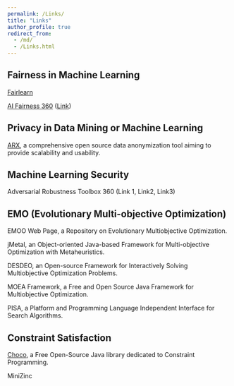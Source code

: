 ```yaml
---
permalink: /Links/
title: "Links"
author_profile: true
redirect_from: 
  - /md/
  - /Links.html
---
```



Fairness in Machine Learning
------

[Fairlearn](https://fairlearn.org/)

[AI Fairness 360](https://ai-fairness-360.org/) ([Link](https://www.ibm.com/blogs/research/2018/09/ai-fairness-360/))


Privacy in Data Mining or Machine Learning
------

[ARX](https://github.com/arx-deidentifier/arx),  a comprehensive open source data anonymization tool aiming to provide scalability and usability. 


Machine Learning Security
------

Adversarial Robustness Toolbox 360 (Link 1, Link2, Link3)


EMO (Evolutionary Multi-objective Optimization)
------

EMOO Web Page, a Repository on Evolutionary Multiobjective Optimization.

jMetal, an Object-oriented Java-based Framework for Multi-objective Optimization with Metaheuristics. 

DESDEO, an Open-source Framework for Interactively Solving Multiobjective Optimization Problems. 

MOEA Framework, a Free and Open Source Java Framework for Multiobjective Optimization.

PISA, a Platform and Programming Language Independent Interface for Search Algorithms.


Constraint Satisfaction
-------

[Choco](https://choco-solver.org/), a Free Open-Source Java library dedicated to Constraint Programming. 

MiniZinc

